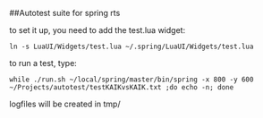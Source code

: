 
##Autotest suite for spring rts

to set it up, you need to add the test.lua widget:

	ln -s LuaUI/Widgets/test.lua ~/.spring/LuaUI/Widgets/test.lua


to run a test, type:

	while ./run.sh ~/local/spring/master/bin/spring -x 800 -y 600 ~/Projects/autotest/testKAIKvsKAIK.txt ;do echo -n; done
logfiles will be created in tmp/
